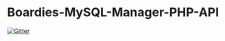 # Boardies-MySQL-Manager-PHP-API

[![Gitter](https://badges.gitter.im/Boardies-MySQL-Manager-PHP-API/Lobby.svg)](https://gitter.im/Boardies-MySQL-Manager-PHP-API/Lobby?utm_source=badge&utm_medium=badge&utm_campaign=pr-badge&utm_content=badge)